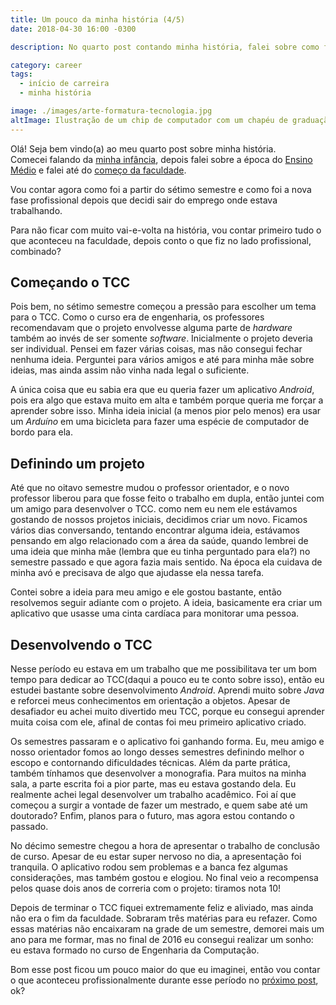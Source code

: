 ```yaml
---
title: Um pouco da minha história (4/5)
date: 2018-04-30 16:00 -0300

description: No quarto post contando minha história, falei sobre como foi o desenvolvimento do projeto do TCC.

category: career
tags:
  - início de carreira
  - minha história

image: ./images/arte-formatura-tecnologia.jpg
altImage: Ilustração de um chip de computador com um chapéu de graduação no centro, representando o período em que eu fiz meu TCC e minha reta final na faculdade.
---
```


Olá! Seja bem vindo(a) ao meu quarto post sobre minha história.  
Comecei falando da [minha infância](/um-pouco-da-minha-historia-1-5), depois falei sobre a época do [Ensino Médio](/um-pouco-da-minha-historia-2-5) e falei até do [começo da faculdade](/um-pouco-da-minha-historia-3-5).

Vou contar agora como foi a partir do sétimo semestre e como foi a nova fase profissional depois que decidi sair do emprego onde estava trabalhando.

<!-- end_excerpt -->

Para não ficar com muito vai-e-volta na história, vou contar primeiro tudo o que aconteceu na faculdade, depois conto o que fiz no lado profissional, combinado?

## Começando o TCC

Pois bem, no sétimo semestre começou a pressão para escolher um tema para o TCC. Como o curso era de engenharia, os professores recomendavam que o projeto envolvesse alguma parte de _hardware_ também ao invés de ser somente _software_. Inicialmente o projeto deveria ser individual. Pensei em fazer várias coisas, mas não consegui fechar nenhuma ideia. Perguntei para vários amigos e até para minha mãe sobre ideias, mas ainda assim não vinha nada legal o suficiente.

A única coisa que eu sabia era que eu queria fazer um aplicativo _Android_, pois era algo que estava muito em alta e também porque queria me forçar a aprender sobre isso. Minha ideia inicial (a menos pior pelo menos) era usar um _Arduíno_ em uma bicicleta para fazer uma espécie de computador de bordo para ela.

## Definindo um projeto

Até que no oitavo semestre mudou o professor orientador, e o novo professor liberou para que fosse feito o trabalho em dupla, então juntei com um amigo para desenvolver o TCC. como nem eu nem ele estávamos gostando de nossos projetos iniciais, decidimos criar um novo. Ficamos vários dias conversando, tentando encontrar alguma ideia, estávamos pensando em algo relacionado com a área da saúde, quando lembrei de uma ideia que minha mãe (lembra que eu tinha perguntado para ela?) no semestre passado e que agora fazia mais sentido. Na época ela cuidava de minha avó e precisava de algo que ajudasse ela nessa tarefa.

Contei sobre a ideia para meu amigo e ele gostou bastante, então resolvemos seguir adiante com o projeto. A ideia, basicamente era criar um aplicativo que usasse uma cinta cardíaca para monitorar uma pessoa.

## Desenvolvendo o TCC

Nesse período eu estava em um trabalho que me possibilitava ter um bom tempo para dedicar ao TCC(daqui a pouco eu te conto sobre isso), então eu estudei bastante sobre desenvolvimento _Android_. Aprendi muito sobre _Java_ e reforcei meus conhecimentos em orientação a objetos. Apesar de desafiador eu achei muito divertido meu TCC, porque eu consegui aprender muita coisa com ele, afinal de contas foi meu primeiro aplicativo criado.

Os semestres passaram e o aplicativo foi ganhando forma. Eu, meu amigo e nosso orientador fomos ao longo desses semestres definindo melhor o escopo e contornando dificuldades técnicas. Além da parte prática, também tínhamos que desenvolver a monografia. Para muitos na minha sala, a parte escrita foi a pior parte, mas eu estava gostando dela. Eu realmente achei legal desenvolver um trabalho acadêmico. Foi aí que começou a surgir a vontade de fazer um mestrado, e quem sabe até um doutorado? Enfim, planos para o futuro, mas agora estou contando o passado.

No décimo semestre chegou a hora de apresentar o trabalho de conclusão de curso. Apesar de eu estar super nervoso no dia, a apresentação foi tranquila. O aplicativo rodou sem problemas e a banca fez algumas considerações, mas também gostou e elogiou. No final veio a recompensa pelos quase dois anos de correria com o projeto: tiramos nota 10!

Depois de terminar o TCC fiquei extremamente feliz e aliviado, mas ainda não era o fim da faculdade. Sobraram três matérias para eu refazer. Como essas matérias não encaixaram na grade de um semestre, demorei mais um ano para me formar, mas no final de 2016 eu consegui realizar um sonho: eu estava formado no curso de Engenharia da Computação.

Bom esse post ficou um pouco maior do que eu imaginei, então vou contar o que aconteceu profissionalmente durante esse período no [próximo post](/um-pouco-da-minha-historia-5-5), ok?
